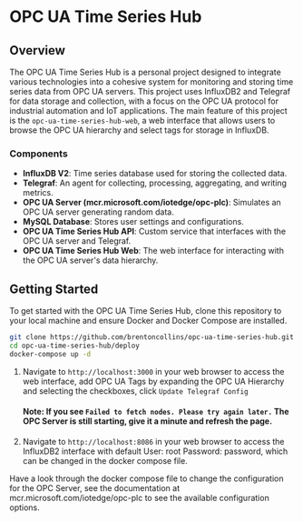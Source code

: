# OPC UA Time Series Hub

## Overview
The OPC UA Time Series Hub is a personal project designed to integrate various technologies into a cohesive
system for monitoring and storing time series data from OPC UA servers. This project uses InfluxDB2 and Telegraf
for data storage and collection, with a focus on the OPC UA protocol for industrial automation and IoT applications.
The main feature of this project is the `opc-ua-time-series-hub-web`, a web interface that allows users to browse
the OPC UA hierarchy and select tags for storage in InfluxDB.

### Components
- **InfluxDB V2**: Time series database used for storing the collected data.
- **Telegraf**: An agent for collecting, processing, aggregating, and writing metrics.
- **OPC UA Server (mcr.microsoft.com/iotedge/opc-plc)**: Simulates an OPC UA server generating random data.
- **MySQL Database**: Stores user settings and configurations.
- **OPC UA Time Series Hub API**: Custom service that interfaces with the OPC UA server and Telegraf.
- **OPC UA Time Series Hub Web**: The web interface for interacting with the OPC UA server's data hierarchy.

## Getting Started

To get started with the OPC UA Time Series Hub, clone this repository to your local machine and ensure Docker and
Docker Compose are installed.

```bash
git clone https://github.com/brentoncollins/opc-ua-time-series-hub.git
cd opc-ua-time-series-hub/deploy
docker-compose up -d
``` 

1. Navigate to `http://localhost:3000` in your web browser to access the web interface, add OPC UA Tags by expanding
   the OPC UA Hierarchy and selecting the checkboxes, click `Update Telegraf Config`

   ####  Note: If you see `Failed to fetch nodes. Please try again later.` The OPC Server is still starting, give it a minute and refresh the page. 

2. Navigate to `http://localhost:8086` in your web browser to access the InfluxDB2 interface with
   default User: root Password: password, which can be changed in the docker compose file. 

Have a look through the docker compose file to change the configuration for the OPC Server, 
see the documentation at mcr.microsoft.com/iotedge/opc-plc to see the available configuration options.
